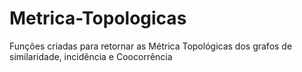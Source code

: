 # Metrica-Topologicas
Funções criadas para retornar as Métrica Topológicas dos grafos de similaridade, incidência e Coocorrência
